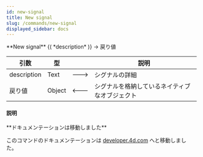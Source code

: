 ```yaml
---
id: new-signal
title: New signal
slug: /commands/new-signal
displayed_sidebar: docs
---
```


<!--REF #_command_.New signal.Syntax-->**New signal** {( *description* )} -> 戻り値<!-- END REF-->
<!--REF #_command_.New signal.Params-->
| 引数 | 型 |  | 説明 |
| --- | --- | --- | --- |
| description | Text | &#x1F852; | シグナルの詳細 |
| 戻り値 | Object | &#x1F850; | シグナルを格納しているネイティブなオブジェクト |

<!-- END REF-->

#### 説明 

<!--REF #_command_.New signal.Summary-->**ドキュメンテーションは移動しました**

このコマンドのドキュメンテーションは [developer.<!-- END REF-->4d.com](https://developer.4d.com/docs/ja/API/SignalClass/#new-signal) へと移動しました。

